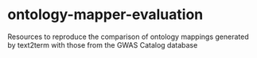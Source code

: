 # ontology-mapper-evaluation
Resources to reproduce the comparison of ontology mappings generated by text2term with those from the GWAS Catalog database
